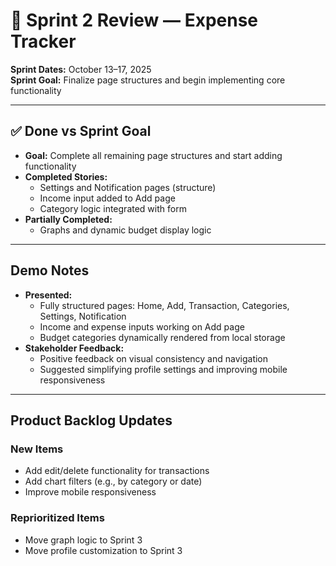 # 🚀 Sprint 2 Review — Expense Tracker

**Sprint Dates:** October 13–17, 2025  
**Sprint Goal:** Finalize page structures and begin implementing core functionality

---

## ✅ Done vs Sprint Goal

- **Goal:** Complete all remaining page structures and start adding functionality
- **Completed Stories:** 
  - Settings and Notification pages (structure)
  - Income input added to Add page
  - Category logic integrated with form
- **Partially Completed:**
  - Graphs and dynamic budget display logic

---

## Demo Notes

- **Presented:**
  - Fully structured pages: Home, Add, Transaction, Categories, Settings, Notification
  - Income and expense inputs working on Add page
  - Budget categories dynamically rendered from local storage
- **Stakeholder Feedback:**
  - Positive feedback on visual consistency and navigation
  - Suggested simplifying profile settings and improving mobile responsiveness

---

## Product Backlog Updates

### New Items
- Add edit/delete functionality for transactions
- Add chart filters (e.g., by category or date)
- Improve mobile responsiveness

### Reprioritized Items
- Move graph logic to Sprint 3
- Move profile customization to Sprint 3
